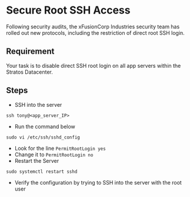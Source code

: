 # Secure Root SSH Access
Following security audits, the xFusionCorp Industries security team has rolled out new protocols, including the restriction of direct root SSH login.

## Requirement
Your task is to disable direct SSH root login on all app servers within the Stratos Datacenter.

## Steps
- SSH into the server
```console
ssh tony@<app_server_IP>
```
- Run the command below
```console
sudo vi /etc/ssh/sshd_config
```
- Look for the line `PermitRootLogin yes`
- Change it to `PermitRootLogin no`
- Restart the Server
```console
sudo systemctl restart sshd
```
- Verify the configuration by trying to SSH into the server with the root user
